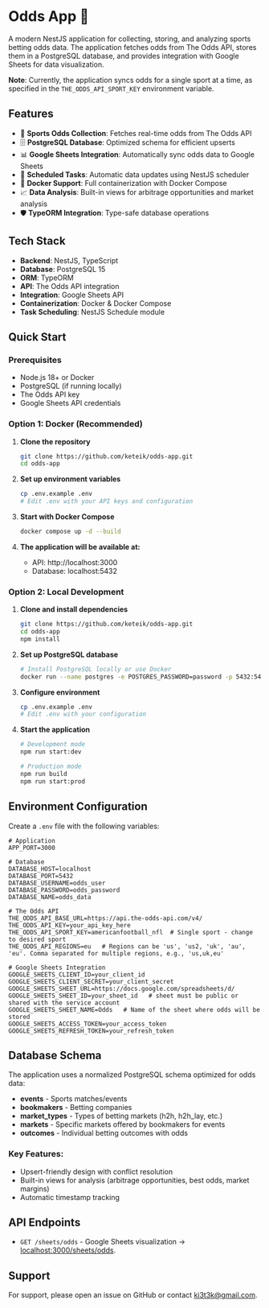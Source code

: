 # Odds App 🎯

A modern NestJS application for collecting, storing, and analyzing sports betting odds data. The application fetches odds from The Odds API, stores them in a PostgreSQL database, and provides integration with Google Sheets for data visualization.

**Note**: Currently, the application syncs odds for a single sport at a time, as specified in the `THE_ODDS_API_SPORT_KEY` environment variable.

## Features

- 🏈 **Sports Odds Collection**: Fetches real-time odds from The Odds API
- 🗄️ **PostgreSQL Database**: Optimized schema for efficient upserts
- 📊 **Google Sheets Integration**: Automatically sync odds data to Google Sheets
- 🔄 **Scheduled Tasks**: Automatic data updates using NestJS scheduler
- 🐳 **Docker Support**: Full containerization with Docker Compose
- 📈 **Data Analysis**: Built-in views for arbitrage opportunities and market analysis
- 🛡️ **TypeORM Integration**: Type-safe database operations

## Tech Stack

- **Backend**: NestJS, TypeScript
- **Database**: PostgreSQL 15
- **ORM**: TypeORM
- **API**: The Odds API integration
- **Integration**: Google Sheets API
- **Containerization**: Docker & Docker Compose
- **Task Scheduling**: NestJS Schedule module

## Quick Start

### Prerequisites

- Node.js 18+ or Docker
- PostgreSQL (if running locally)
- The Odds API key
- Google Sheets API credentials

### Option 1: Docker (Recommended)

1. **Clone the repository**
   ```bash
   git clone https://github.com/keteik/odds-app.git
   cd odds-app
   ```

2. **Set up environment variables**
   ```bash
   cp .env.example .env
   # Edit .env with your API keys and configuration
   ```

3. **Start with Docker Compose**
   ```bash
   docker compose up -d --build
   ```

4. **The application will be available at:**
   - API: http://localhost:3000
   - Database: localhost:5432

### Option 2: Local Development

1. **Clone and install dependencies**
   ```bash
   git clone https://github.com/keteik/odds-app.git
   cd odds-app
   npm install
   ```

2. **Set up PostgreSQL database**
   ```bash
   # Install PostgreSQL locally or use Docker
   docker run --name postgres -e POSTGRES_PASSWORD=password -p 5432:5432 -d postgres:15
   ```

3. **Configure environment**
   ```bash
   cp .env.example .env
   # Edit .env with your configuration
   ```

4. **Start the application**
   ```bash
   # Development mode
   npm run start:dev
   
   # Production mode
   npm run build
   npm run start:prod
   ```

## Environment Configuration

Create a `.env` file with the following variables:

```env
# Application
APP_PORT=3000

# Database
DATABASE_HOST=localhost
DATABASE_PORT=5432
DATABASE_USERNAME=odds_user
DATABASE_PASSWORD=odds_password
DATABASE_NAME=odds_data

# The Odds API
THE_ODDS_API_BASE_URL=https://api.the-odds-api.com/v4/
THE_ODDS_API_KEY=your_api_key_here
THE_ODDS_API_SPORT_KEY=americanfootball_nfl  # Single sport - change to desired sport
THE_ODDS_API_REGIONS=eu   # Regions can be 'us', 'us2, 'uk', 'au', 'eu'. Comma separated for multiple regions, e.g., 'us,uk,eu'

# Google Sheets Integration
GOOGLE_SHEETS_CLIENT_ID=your_client_id
GOOGLE_SHEETS_CLIENT_SECRET=your_client_secret
GOOGLE_SHEETS_SHEET_URL=https://docs.google.com/spreadsheets/d/
GOOGLE_SHEETS_SHEET_ID=your_sheet_id   # sheet must be public or shared with the service account
GOOGLE_SHEETS_SHEET_NAME=Odds   # Name of the sheet where odds will be stored
GOOGLE_SHEETS_ACCESS_TOKEN=your_access_token
GOOGLE_SHEETS_REFRESH_TOKEN=your_refresh_token
```

## Database Schema

The application uses a normalized PostgreSQL schema optimized for odds data:

- **events** - Sports matches/events
- **bookmakers** - Betting companies  
- **market_types** - Types of betting markets (h2h, h2h_lay, etc.)
- **markets** - Specific markets offered by bookmakers for events
- **outcomes** - Individual betting outcomes with odds

### Key Features:
- Upsert-friendly design with conflict resolution
- Built-in views for analysis (arbitrage opportunities, best odds, market margins)
- Automatic timestamp tracking

## API Endpoints

- `GET /sheets/odds` - Google Sheets visualization -> [localhost:3000/sheets/odds](http://localhost:3000/sheets/odds).

## Support

For support, please open an issue on GitHub or contact [ki3t3k@gmail.com](mailto:ki3t3k@gmail.com).